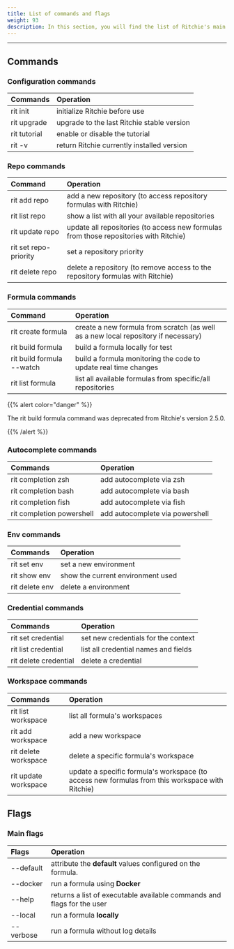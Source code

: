 ```yaml
---
title: List of commands and flags
weight: 93
description: In this section, you will find the list of Ritchie's main commands 
---
```


---

## **Commands**

### **Configuration commands**

| Commands      | Operation                                  |
| :------------ | :----------------------------------------- |
| rit init      | initialize Ritchie before use              |
| rit upgrade   | upgrade to the last Ritchie stable version |
| rit tutorial  | enable or disable the tutorial             |
| rit -v        | return Ritchie currently installed version |

### **Repo commands**

| Command               | Operation                                                                               |
| :-------------------- | :-------------------------------------------------------------------------------------- |
| rit add repo          | add a new repository (to access repository formulas with Ritchie)                       |
| rit list repo         | show a list with all your available repositories                                        |
| rit update repo       | update all repositories (to access new formulas from those repositories with Ritchie)   |
| rit set repo-priority | set a repository priority                                                               |
| rit delete repo       | delete a repository (to remove access to the repository formulas with Ritchie)          |

### **Formula commands**

| Command                     | Operation                                                                               |
| :-------------------------- | :-------------------------------------------------------------------------------------- |
| rit create formula          | create a new formula from scratch (as well as a new local repository if necessary)      |
| rit build formula           | build a formula locally for test                                                        |
| rit build formula --watch   | build a formula monitoring the code to update real time changes                         |
| rit list formula            | list all available formulas from specific/all repositories                              |


{{% alert color="danger" %}}

The rit build formula command was deprecated from Ritchie's version 2.5.0.

{{% /alert %}}

### **Autocomplete commands**

| Commands                  | Operation                       |
| :------------------------ | :------------------------------ |
| rit completion zsh        | add autocomplete via zsh        |
| rit completion bash       | add autocomplete via bash       |
| rit completion fish       | add autocomplete via fish       |
| rit completion powershell | add autocomplete via powershell |

### **Env commands**

| Commands       | Operation                         |
| :------------- | :-------------------------------- |
| rit set env    | set a new environment             |
| rit show env   | show the current environment used |
| rit delete env | delete a environment              |

### **Credential commands**

| Commands              | Operation                            |
| :-------------------- | :----------------------------------- |
| rit set credential    | set new credentials for the context  |
| rit list credential   | list all credential names and fields |
| rit delete credential | delete a credential                  |

### **Workspace commands**

| Commands             | Operation                                                                                       |
| :------------------- | :---------------------------------------------------------------------------------------------- |
| rit list workspace   | list all formula's workspaces                                                                   |
| rit add workspace    | add a new workspace                                                                             |
| rit delete workspace | delete a specific formula's workspace                                                           |
| rit update workspace | update a specific formula's workspace (to access new formulas from this workspace with Ritchie) |

## **Flags**

### **Main flags**

| Flags     | Operation                                                               |
| :-------- | :---------------------------------------------------------------------- |
| -\-default | attribute the **default** values configured on the formula.            |
| -\-docker  | run a formula using **Docker**                                         |
| -\-help    | returns a list of executable available commands and flags for the user |
| -\-local   | run a formula **locally**                                              |
| -\-verbose | run a formula without log details                                      |
